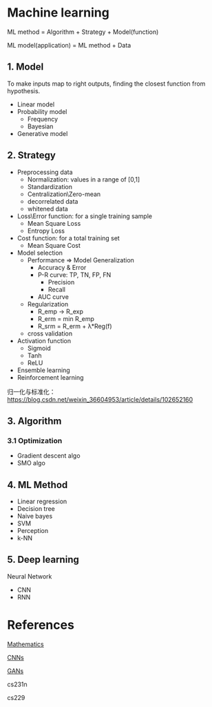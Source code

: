 # Machine learning

ML method = Algorithm + Strategy + Model(function)

ML model(application) = ML method + Data

## 1. Model

To make inputs map to right outputs, finding the closest function from hypothesis.

- Linear model
- Probability model
  - Frequency
  - Bayesian
- Generative model

## 2. Strategy

- Preprocessing data
  - Normalization: values in a range of [0,1]
  - Standardization
  - Centralization\Zero-mean
  - decorrelated data
  - whitened data
- Loss\Error function: for a single training sample
  - Mean Square Loss
  - Entropy Loss
- Cost function: for a total training set
  - Mean Square Cost
- Model selection
  - Performance ⇒ Model Generalization
    - Accuracy & Error
    - P-R curve: TP, TN, FP, FN
      - Precision
      - Recall
    - AUC curve
  - Regularization
    - R_emp → R_exp
    - R_erm = min R_emp
    - R_srm = R_erm + λ*Reg(f)
  - cross validation
- Activation function
  - Sigmoid
  - Tanh
  - ReLU
- Ensemble learning
- Reinforcement learning



归一化与标准化：https://blog.csdn.net/weixin_36604953/article/details/102652160



## 3. Algorithm

### 3.1 Optimization

- Gradient descent algo
- SMO algo

## 4. ML Method

- Linear regression
- Decision tree
- Naive bayes
- SVM
- Perception
- k-NN

## 5. Deep learning

Neural Network

- CNN
- RNN

# References

[Mathematics](https://www.notion.so/Mathematics-53c5f6d22c6f498cabcaca736558f7aa)

[CNNs](https://www.notion.so/CNNs-87009a2386d84dcc85f63c82b645d2f6)

[GANs](https://www.notion.so/GANs-d9d083517cef4994ad807f98051e0e1e)

cs231n

cs229
